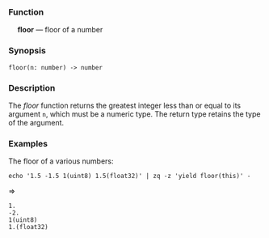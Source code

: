 ### Function

&emsp; **floor** &mdash; floor of a number

### Synopsis

```
floor(n: number) -> number
```

### Description

The _floor_ function returns the greatest integer less than or equal to its argument `n`,
which must be a numeric type.  The return type retains the type of the argument.

### Examples

The floor of a various numbers:
```mdtest-command
echo '1.5 -1.5 1(uint8) 1.5(float32)' | zq -z 'yield floor(this)' -
```
=>
```mdtest-output
1.
-2.
1(uint8)
1.(float32)
```
